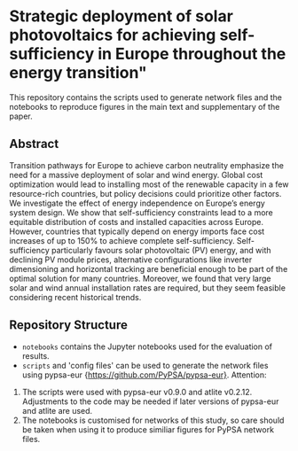 # Strategic deployment of solar photovoltaics for achieving self-sufficiency in Europe throughout the energy transition"

This repository contains the scripts used to generate network files and the notebooks to reproduce figures in the main text and supplementary of the paper.

## Abstract

Transition pathways for Europe to achieve carbon neutrality emphasize the need for a massive deployment of solar and wind energy.
Global cost optimization would lead to installing most of the renewable capacity in a few resource-rich countries, but policy decisions could prioritize other factors.
We investigate the effect of energy independence on Europe’s energy system design. We show that self-sufficiency constraints lead to a more equitable distribution of costs
and installed capacities across Europe. However, countries that typically depend on energy imports face cost increases of up to 150\% to achieve complete self-sufficiency.
Self-sufficiency particularly favours solar photovoltaic (PV) energy, and with declining PV module prices, alternative configurations like inverter dimensioning and horizontal
tracking are beneficial enough to be part of the optimal solution for many countries. Moreover, we found that very large solar and wind annual installation rates are required,
but they seem feasible considering recent historical trends.

## Repository Structure

- `notebooks` contains the Jupyter notebooks used for the evaluation of results.
- `scripts` and 'config files' can be used to generate the network files using pypsa-eur {https://github.com/PyPSA/pypsa-eur}.
Attention:
1. The scripts were used with pypsa-eur v0.9.0 and atlite v0.2.12. Adjustments to the code may be needed if later versions of pypsa-eur and atlite are used.
2. The notebooks is customised for networks of this study, so care should be taken
when using it to produce similiar figures for PyPSA network files. 

